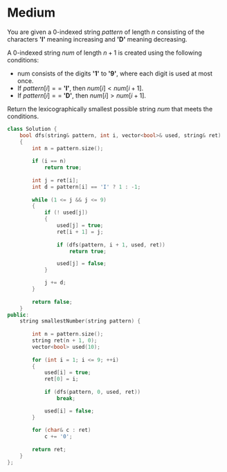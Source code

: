 # Medium

You are given a 0-indexed string $pattern$ of length $n$ consisting of the characters **'I'** meaning increasing and **'D'** meaning decreasing.

A 0-indexed string $num$ of length $n + 1$ is created using the following conditions:

- num consists of the digits **'1'** to **'9'**, where each digit is used at most once.
- If $pattern[i] ==$ **'I'**, then $num[i] < num[i + 1]$.
- If $pattern[i] ==$ **'D'**, then $num[i] > num[i + 1]$.

Return the lexicographically smallest possible string $num$ that meets the conditions.

```cpp
class Solution {
    bool dfs(string& pattern, int i, vector<bool>& used, string& ret)
    {
        int n = pattern.size();
        
        if (i == n)
            return true;
        
        int j = ret[i];
        int d = pattern[i] == 'I' ? 1 : -1;
        
        while (1 <= j && j <= 9)
        {
            if (! used[j])
            {
                used[j] = true;
                ret[i + 1] = j;
                
                if (dfs(pattern, i + 1, used, ret))
                    return true;

                used[j] = false;
            }

            j += d;
        }
        
        return false;
    }
public:
    string smallestNumber(string pattern) {
        
        int n = pattern.size();
        string ret(n + 1, 0);
        vector<bool> used(10);
        
        for (int i = 1; i <= 9; ++i)
        {
            used[i] = true;
            ret[0] = i;
            
            if (dfs(pattern, 0, used, ret))
                break;

            used[i] = false;
        }
        
        for (char& c : ret)
            c += '0';
        
        return ret;
    }
};
```
